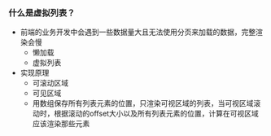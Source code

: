### 什么是虚拟列表？

* 前端的业务开发中会遇到一些数据量大且无法使用分页来加载的数据，完整渲染会慢
    - 懒加载
    - 虚拟列表
* 实现原理
    - 可滚动区域
    - 可见区域  
    - 用数组保存所有列表元素的位置，只渲染可视区域的列表，当可视区域滚动时，根据滚动的offset大小以及所有列表元素的位置，计算在可视区域应该渲染那些元素